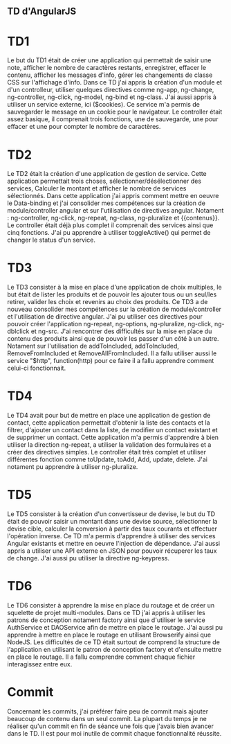 ## **TD d'AngularJS**

# TD1
Le but du TD1 était de créer une application qui permettait de saisir une note, afficher le nombre de caractères restants,
enregistrer, effacer le contenu, afficher les messages d'info, gérer les changements de classe CSS sur l'affichage d'info.
Dans ce TD j'ai appris la création d'un module et d'un controlleur, utiliser quelques directives comme ng-app, ng-change,
ng-controller, ng-click, ng-model, ng-bind et ng-class. J'ai aussi appris à utiliser un service externe, ici ($cookies).
Ce service m'a permis de sauvegarder le message en un cookie pour le navigateur. Le controller était assez basique,
il comprenait trois fonctions, une de sauvegarde, une pour effacer et une pour compter le nombre de caractères.

# TD2
Le TD2 était la création d'une application de gestion de service. Cette application permettait trois choses,
sélectionner/désélectionner des services, Calculer le montant et afficher le nombre de services sélectionnés.
Dans cette application j'ai appris comment mettre en oeuvre le Data-binding et j'ai consolider mes compétences sur
la création de module/controller angular et sur l'utilisation de directives angular. Notament : ng-controller,
ng-click, ng-repeat, ng-class, ng-pluralize et {{contenus}}. Le controller était déjà plus complet il comprenait des services
ainsi que cinq fonctions. J'ai pu apprendre à utiliser toggleActive() qui permet de changer le status d'un service.

# TD3
Le TD3 consister à la mise en place d'une application de choix multiples, le but était de lister les produits
et de pouvoir les ajouter tous ou un seul/les retirer, valider les choix et revenirs au choix des produits.
Ce TD3 a de nouveau consolider mes compétences sur la création de module/controller et l'utilisation de directive angular.
J'ai pu utiliser ces directives pour pouvoir créer l'application ng-repeat, ng-options, ng-pluralize, ng-click, ng-dblclick
et ng-src. J'ai rencontrer des difficultés sur la mise en place du contenu des produits ainsi que de pouvoir les passer
d'un côté à un autre. Notament sur l'utilisation de addToIncluded, addToIncluded, RemoveFromIncluded et RemoveAllFromIncluded.
Il a fallu utiliser aussi le service "$http", function(http) pour ce faire il a fallu apprendre comment celui-ci fonctionnait.

# TD4
Le TD4 avait pour but de mettre en place une application de gestion de contact, cette application permettait
d'obtenir la liste des contacts et la filtrer, d'ajouter un contact dans la liste, de modifier un contact existant
et de supprimer un contact. Cette application m'a permis d'apprendre à bien utiliser la direction ng-repeat,
a utiliser la validation des formulaires et a créer des directives simples. Le controller était très complet et utiliser
différentes fonction comme toUpdate, toAdd, Add, update, delete. J'ai notament pu apprendre à utiliser ng-pluralize.

# TD5
Le TD5 consister à la création d'un convertisseur de devise, le but du TD était de pouvoir saisir un montant dans une devise source,
sélectionner la devise cible, calculer la conversion à partir des taux courants et effectuer l'opération inverse. Ce TD m'a permis
d'apprendre à utiliser des services Angular existants et mettre en oeuvre l'injection de dépendance. J'ai aussi appris a
utiliser une API externe en JSON pour pouvoir récuperer les taux de change. J'ai aussi pu utiliser la directive ng-keypress.

# TD6
Le TD6 consister à apprendre la mise en place du routage et de créer un squelette de projet multi-modules. Dans ce TD
j'ai appris à utiliser les patrons de conception notament factory ainsi que d'utiliser le service AuthService et DAOService
afin de mettre en place le routage. J'ai aussi pu apprendre à mettre en place le routage en utilisant Browserify ainsi
que NodeJS. Les difficultés de ce TD était surtout de comprend la structure de l'application en utilisant le patron
de conception factory et d'ensuite mettre en place le routage. Il a fallu comprendre comment chaque fichier
interagissez entre eux.

# Commit
Concernant les commits, j'ai préférer faire peu de commit mais ajouter beaucoup de contenu dans un seul commit.
La plupart du temps je ne réaliser qu'un commit en fin de séance une fois que j'avais bien avancer dans le TD.
Il est pour moi inutile de commit chaque fonctionnalité réussite.
